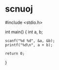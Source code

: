 # scnuoj
#include <stdio.h>

int main() {
    int a, b;
  
    scanf("%d %d", &a, &b);
    printf("%d\n", a + b);
    
    return 0;
}
